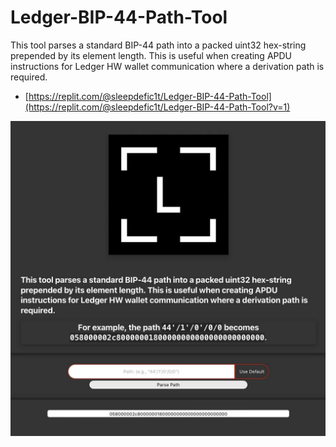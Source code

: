 # Ledger-BIP-44-Path-Tool

This tool parses a standard BIP-44 path into a packed uint32 hex-string prepended by its element length. This is useful when creating APDU instructions for Ledger HW wallet communication where a derivation path is required.

* [https://replit.com/@sleepdefic1t/Ledger-BIP-44-Path-Tool](https://replit.com/@sleepdefic1t/Ledger-BIP-44-Path-Tool?v=1)

![](./screenshot.jpeg)
